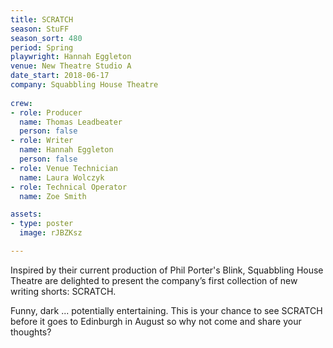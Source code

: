 ```yaml
---
title: SCRATCH
season: StuFF
season_sort: 480
period: Spring
playwright: Hannah Eggleton
venue: New Theatre Studio A
date_start: 2018-06-17
company: Squabbling House Theatre
  
crew:
- role: Producer 
  name: Thomas Leadbeater 
  person: false 
- role: Writer 
  name: Hannah Eggleton
  person: false 
- role: Venue Technician
  name: Laura Wolczyk
- role: Technical Operator 
  name: Zoe Smith

assets:
- type: poster
  image: rJBZKsz

---
```


Inspired by their current production of Phil Porter's Blink, Squabbling House Theatre are delighted to present the company’s first collection of new writing shorts: SCRATCH.

Funny, dark ... potentially entertaining. This is your chance to see SCRATCH before it goes to Edinburgh in August so why not come and share your thoughts?
